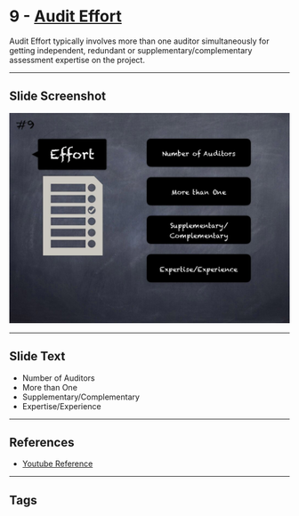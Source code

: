 
# 9 - [Audit Effort](./Audit%20Effort.md)

Audit Effort typically involves more than one auditor simultaneously for getting independent, redundant or supplementary/complementary assessment expertise on the project.


___
## Slide Screenshot
![009.jpg](../../images/6.%20Audit%20Techniques%20and%20Tools%20101/009.jpg)
___
## Slide Text
- Number of Auditors
- More than One
- Supplementary/Complementary
- Expertise/Experience
___
## References
- [Youtube Reference](https://youtu.be/M0C7z3TE5Go?t=649)
___
## Tags
